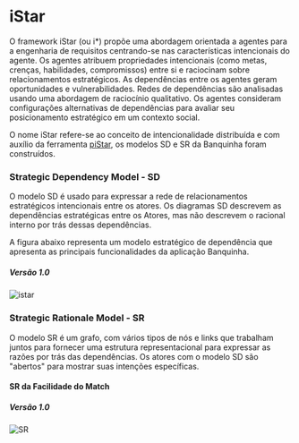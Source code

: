 # iStar

O framework iStar (ou i*) propõe uma abordagem orientada a agentes para a engenharia de requisitos centrando-se nas características intencionais do agente. Os agentes atribuem propriedades intencionais (como metas, crenças, habilidades, compromissos) entre si e raciocinam sobre relacionamentos estratégicos. As dependências entre os agentes geram oportunidades e vulnerabilidades. Redes de dependências são analisadas usando uma abordagem de raciocínio qualitativo. Os agentes consideram configurações alternativas de dependências para avaliar seu posicionamento estratégico em um contexto social.

O nome iStar refere-se ao conceito de intencionalidade distribuída e com auxílio da ferramenta [piStar](http://www.cin.ufpe.br/~jhcp/pistar/tool/#), os modelos SD e SR da Banquinha foram construídos. 

### Strategic Dependency Model - SD

O modelo SD é usado para expressar a rede de relacionamentos estratégicos intencionais entre os atores. Os diagramas SD descrevem as dependências estratégicas entre os Atores, mas não descrevem o racional interno por trás dessas dependências.

A figura abaixo representa um modelo estratégico de dependência que apresenta as principais funcionalidades da aplicação Banquinha.

##### Versão 1.0

![istar](dinamica03/istar.png)


### Strategic Rationale Model - SR

O modelo SR é um grafo, com vários tipos de nós e links que trabalham juntos para fornecer uma estrutura representacional para expressar as razões por trás das dependências. Os atores com o modelo SD são "abertos" para mostrar suas intenções específicas.

#### SR da Facilidade do Match
##### Versão 1.0

 ![SR](dinamica03/sr.png)
